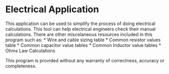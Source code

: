 # Electrical Application
This application can be used to simplify the process of doing electrical calculations.
This tool can help electrical engineers check their manual calculations. 
There are other miscelaneous resources included in this program such as:
    * Wire and cable sizing table
    * Common resistor values table
    * Common capacitor value tables
    * Common Inductor value tables
    * Ohms Law Calculations

This program is provided without any warranty of correctness, accuracy or completeness. 